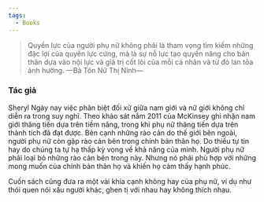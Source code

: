 ```yaml
---
tags:
  - Books
---
```

> Quyền lực của người phụ nữ không phải là tham vọng tìm kiếm những đặc lợi của quyền lực cứng, mà là sự nỗ lực tạo quyền năng cho bản thân dựa vào nội lực và giá trị cốt lõi của mỗi cá nhân và từ đó lan tỏa ảnh hưởng. 
> —Bà Tôn Nữ Thị Ninh—

### Tác giả
Sheryl 
Ngày nay việc phân biệt đối xử giữa nam giới và nữ giới không chỉ diễn ra trong suy nghĩ. Theo khảo sát nắm 2011 của McKinsey ghi nhận nam giới thăng tiến dựa trên tiềm năng, trong khi phụ nữ thăng tiến dựa trên thành tích đã đạt được. Bên cạnh những rào cản do thế giới bên ngoài, người phụ nữ còn gặp rào cản bên trong chính bản thân họ. Do thiếu tự tin hay do chúng ta tự hạ thấp kỳ vọng về khả năng của mình. Người phụ nữ phải loại bỏ những rào cản bên trong này. Nhưng nó phải phù hợp với những mong muốn của chính bản thân họ và khiến họ cảm thấy hạnh phúc.

Cuốn sách cũng đưa ra một vài khía cạnh không hay của phụ nữ, ví dụ như thói quen nói xấu người khác, ghen tị với nhau hay không thích nhau. 
